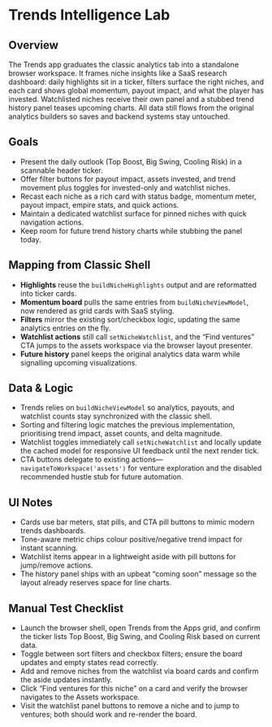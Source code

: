 # Trends Intelligence Lab

## Overview
The Trends app graduates the classic analytics tab into a standalone browser workspace. It frames niche insights like a SaaS research dashboard: daily highlights sit in a ticker, filters surface the right niches, and each card shows global momentum, payout impact, and what the player has invested. Watchlisted niches receive their own panel and a stubbed trend history panel teases upcoming charts. All data still flows from the original analytics builders so saves and backend systems stay untouched.

## Goals
- Present the daily outlook (Top Boost, Big Swing, Cooling Risk) in a scannable header ticker.
- Offer filter buttons for payout impact, assets invested, and trend movement plus toggles for invested-only and watchlist niches.
- Recast each niche as a rich card with status badge, momentum meter, payout impact, empire stats, and quick actions.
- Maintain a dedicated watchlist surface for pinned niches with quick navigation actions.
- Keep room for future trend history charts while stubbing the panel today.

## Mapping from Classic Shell
- **Highlights** reuse the `buildNicheHighlights` output and are reformatted into ticker cards.
- **Momentum board** pulls the same entries from `buildNicheViewModel`, now rendered as grid cards with SaaS styling.
- **Filters** mirror the existing sort/checkbox logic, updating the same analytics entries on the fly.
- **Watchlist actions** still call `setNicheWatchlist`, and the “Find ventures” CTA jumps to the assets workspace via the browser layout presenter.
- **Future history** panel keeps the original analytics data warm while signalling upcoming visualizations.

## Data & Logic
- Trends relies on `buildNicheViewModel` so analytics, payouts, and watchlist counts stay synchronized with the classic shell.
- Sorting and filtering logic matches the previous implementation, prioritising trend impact, asset counts, and delta magnitude.
- Watchlist toggles immediately call `setNicheWatchlist` and locally update the cached model for responsive UI feedback until the next render tick.
- CTA buttons delegate to existing actions—`navigateToWorkspace('assets')` for venture exploration and the disabled recommended hustle stub for future automation.

## UI Notes
- Cards use bar meters, stat pills, and CTA pill buttons to mimic modern trends dashboards.
- Tone-aware metric chips colour positive/negative trend impact for instant scanning.
- Watchlist items appear in a lightweight aside with pill buttons for jump/remove actions.
- The history panel ships with an upbeat “coming soon” message so the layout already reserves space for line charts.

## Manual Test Checklist
- Launch the browser shell, open Trends from the Apps grid, and confirm the ticker lists Top Boost, Big Swing, and Cooling Risk based on current data.
- Toggle between sort filters and checkbox filters; ensure the board updates and empty states read correctly.
- Add and remove niches from the watchlist via board cards and confirm the aside updates instantly.
- Click “Find ventures for this niche” on a card and verify the browser navigates to the Assets workspace.
- Visit the watchlist panel buttons to remove a niche and to jump to ventures; both should work and re-render the board.
